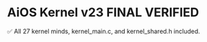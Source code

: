 # AiOS Kernel v23 FINAL VERIFIED
✅ All 27 kernel minds, kernel_main.c, and kernel_shared.h included.